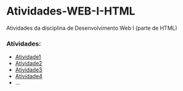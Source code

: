 # Atividades-WEB-I-HTML

Atividades da disciplina de Desenvolvimento Web I (parte de HTML)

### Atividades:
- [Atividade1](/Atividades/Atividade1.html)
- [Atividade2](/Atividades/Atividade2.html)
- [Atividade3](/Atividades/Atividade3.html)
- [Atividade4](/Atividades/Atividade4.html)
- ...
